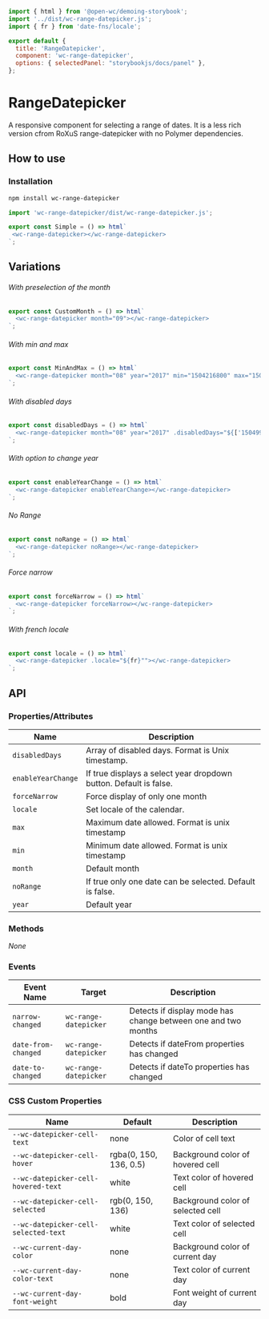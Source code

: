 ```js script
import { html } from '@open-wc/demoing-storybook';
import '../dist/wc-range-datepicker.js';
import { fr } from 'date-fns/locale';

export default {
  title: 'RangeDatepicker',
  component: 'wc-range-datepicker',
  options: { selectedPanel: "storybookjs/docs/panel" },
};
```

# RangeDatepicker

A responsive component for selecting a range of dates.
It is a less rich version cfrom RoXuS range-datepicker with no Polymer dependencies.

## How to use

### Installation

```bash
npm install wc-range-datepicker
```

```js
import 'wc-range-datepicker/dist/wc-range-datepicker.js';
```

```js preview-story
export const Simple = () => html`
 <wc-range-datepicker></wc-range-datepicker>
`;
```

## Variations

###### With preselection of the month

```js preview-story
export const CustomMonth = () => html`
  <wc-range-datepicker month="09"></wc-range-datepicker>
`;
```

###### With min and max

```js preview-story
export const MinAndMax = () => html`
  <wc-range-datepicker month="08" year="2017" min="1504216800" max="1504908000"></wc-range-datepicker>
`;
```

###### With disabled days

```js preview-story
export const disabledDays = () => html`
  <wc-range-datepicker month="08" year="2017" .disabledDays="${['1504994400','1504908000','1502402400']}"></wc-range-datepicker>
`;
```

###### With option to change year

```js preview-story
export const enableYearChange = () => html`
  <wc-range-datepicker enableYearChange></wc-range-datepicker>
`;
```

###### No Range

```js preview-story
export const noRange = () => html`
  <wc-range-datepicker noRange></wc-range-datepicker>
`;
```

###### Force narrow

```js preview-story
export const forceNarrow = () => html`
  <wc-range-datepicker forceNarrow></wc-range-datepicker>
`;
```

###### With french locale

```js preview-story
export const locale = () => html`
  <wc-range-datepicker .locale="${fr}""></wc-range-datepicker>
`;
```

## API

### Properties/Attributes

| Name           | Description
| -------------- | -----------
| `disabledDays` | Array of disabled days. Format is Unix timestamp.
| `enableYearChange` | If true displays a select year dropdown button. Default is false.
| `forceNarrow` | Force display of only one month
| `locale` | Set locale of the calendar.
| `max` | Maximum date allowed. Format is unix timestamp
| `min` | Minimum date allowed. Format is unix timestamp
| `month` | Default month
| `noRange` | If true only one date can be selected. Default is false.
| `year` | Default year

### Methods
*None*

### Events

| Event Name          | Target       | Description
| ------------------- | ------------ | -----------
| `narrow-changed`    | `wc-range-datepicker` | Detects if display mode has change between one and two months
| `date-from-changed`    | `wc-range-datepicker` | Detects if dateFrom properties has changed
| `date-to-changed`    | `wc-range-datepicker` | Detects if dateTo properties has changed

### CSS Custom Properties

| Name | Default | Description
| ------------------------------------- | -------------------------------------------------- | ---
| `--wc-datepicker-cell-text`     | none     | Color of cell text
| `--wc-datepicker-cell-hover`     | rgba(0, 150, 136, 0.5)     | Background color of hovered cell
| `--wc-datepicker-cell-hovered-text`     | white     | Text color of hovered cell
| `--wc-datepicker-cell-selected`     | rgb(0, 150, 136)     | Background color of selected cell
| `--wc-datepicker-cell-selected-text`     | white     | Text color of selected cell
| `--wc-current-day-color`     | none     | Background color of current day
| `--wc-current-day-color-text`     | none     | Text color of current day
| `--wc-current-day-font-weight`     | bold     | Font weight of current day
